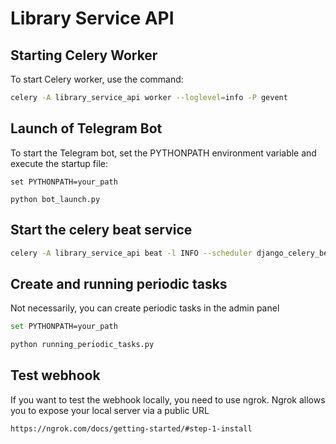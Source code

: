 # Library Service API

## Starting Celery Worker

To start Celery worker, use the command:

```bash
celery -A library_service_api worker --loglevel=info -P gevent
```

## Launch of Telegram Bot
To start the Telegram bot, set the PYTHONPATH environment variable and execute the startup file:

```
set PYTHONPATH=your_path

python bot_launch.py
```

## Start the celery beat service

```bash
celery -A library_service_api beat -l INFO --scheduler django_celery_beat.schedulers:DatabaseScheduler
```

## Create and running periodic tasks 
Not necessarily, you can create periodic tasks in the admin panel

```bash
set PYTHONPATH=your_path

python running_periodic_tasks.py
```
## Test webhook
If you want to test the webhook locally,
you need to use ngrok. Ngrok allows you 
to expose your local server via a public URL
```
https://ngrok.com/docs/getting-started/#step-1-install
```
